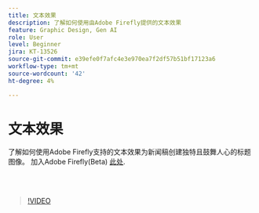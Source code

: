 ```yaml
---
title: 文本效果
description: 了解如何使用由Adobe Firefly提供的文本效果
feature: Graphic Design, Gen AI
role: User
level: Beginner
jira: KT-13526
source-git-commit: e39efe0f7afc4e3e970ea7f2df57b51bf17123a6
workflow-type: tm+mt
source-wordcount: '42'
ht-degree: 4%

---
```


# 文本效果

了解如何使用Adobe Firefly支持的文本效果为新闻稿创建独特且鼓舞人心的标题图像。 加入Adobe Firefly(Beta) [此处](https://firefly.adobe.com/).

<br> 

>[!VIDEO](https://video.tv.adobe.com/v/3420829?quality=12&learn=on&hidetitle=true)
